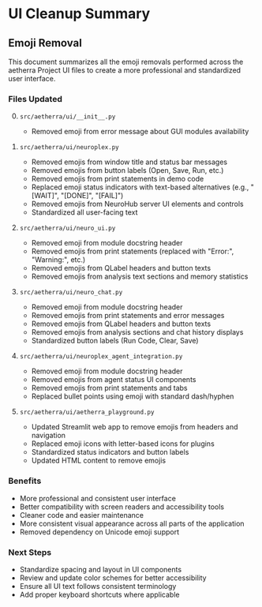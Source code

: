 # UI Cleanup Summary

## Emoji Removal

This document summarizes all the emoji removals performed across the aetherra Project UI files to create a more professional and standardized user interface.

### Files Updated

0. `src/aetherra/ui/__init__.py`
   - Removed emoji from error message about GUI modules availability

1. `src/aetherra/ui/neuroplex.py`
   - Removed emojis from window title and status bar messages
   - Removed emojis from button labels (Open, Save, Run, etc.)
   - Removed emojis from print statements in demo code
   - Replaced emoji status indicators with text-based alternatives (e.g., "[WAIT]", "[DONE]", "[FAIL]")
   - Removed emojis from NeuroHub server UI elements and controls
   - Standardized all user-facing text

2. `src/aetherra/ui/neuro_ui.py`
   - Removed emoji from module docstring header
   - Removed emojis from print statements (replaced with "Error:", "Warning:", etc.)
   - Removed emojis from QLabel headers and button texts
   - Removed emojis from analysis text sections and memory statistics

3. `src/aetherra/ui/neuro_chat.py`
   - Removed emoji from module docstring header
   - Removed emojis from print statements and error messages
   - Removed emojis from QLabel headers and button texts
   - Removed emojis from analysis sections and chat history displays
   - Standardized button labels (Run Code, Clear, Save)

4. `src/aetherra/ui/neuroplex_agent_integration.py`
   - Removed emoji from module docstring header
   - Removed emojis from agent status UI components
   - Removed emojis from print statements and tabs
   - Replaced bullet points using emoji with standard dash/hyphen

5. `src/aetherra/ui/aetherra_playground.py`
   - Updated Streamlit web app to remove emojis from headers and navigation
   - Replaced emoji icons with letter-based icons for plugins
   - Standardized status indicators and button labels
   - Updated HTML content to remove emojis

### Benefits

- More professional and consistent user interface
- Better compatibility with screen readers and accessibility tools
- Cleaner code and easier maintenance
- More consistent visual appearance across all parts of the application
- Removed dependency on Unicode emoji support

### Next Steps

- Standardize spacing and layout in UI components
- Review and update color schemes for better accessibility
- Ensure all UI text follows consistent terminology
- Add proper keyboard shortcuts where applicable
